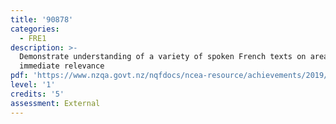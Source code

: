 ```yaml
---
title: '90878'
categories:
  - FRE1
description: >-
  Demonstrate understanding of a variety of spoken French texts on areas of most
  immediate relevance
pdf: 'https://www.nzqa.govt.nz/nqfdocs/ncea-resource/achievements/2019/as90878.pdf'
level: '1'
credits: '5'
assessment: External
---
```


